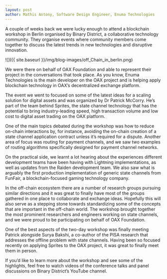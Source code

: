 ```yaml
---
layout: post
author: Mathis Antony, Software Design Engineer, Enuma Technologies
---
```


A couple of weeks back we were lucky enough to attend a blockchain workshop in Berlin organised by Binary District, a collaborative technology community. They organise events where community members come together to discuss the latest trends in new technologies and disruptive innovation.

![]({{ site.baseurl }}/img/blog-images/off_Chain_in_berlin.png)

We were there on behalf of OAX Foundation and able to represent their project in the conversations that took place. As you know, Enuma Technologies is the main developer on the OAX project and is helping apply blockchain technology in OAX’s decentralized exchange platform.

The event we went to focused on some of the latest ideas for a scaling solution for digital assets and was organized by Dr Patrick McCorry. He’s part of the team behind Sprites, the state channel technology that has the potential to bring industry-leading speed, high transaction volume and low cost to digital asset trading on the OAX platform.

One of the main topics debated during the workshop was how to reduce on-chain interactions by, for instance, avoiding the on-chain creation of a state channel application contract unless it’s required for a dispute. Another area of focus was routing for payment channels, and we saw two examples of routing algorithms specifically designed for payment channel networks.

On the practical side, we learnt a lot hearing about the experiences different development teams have been having with Lightning implementations, as well as updates from the Raiden development team. We also saw what is arguably the first production implementation of generic state channels from FunFair, a blockchain-focused gaming technology company.

In the off-chain ecosystem there are a number of research groups pursuing similar directions and it was great to finally have most of the groups gathered in one place to collaborate and exchange ideas. Hopefully this will also serve as a stepping stone towards standardizing some of the concepts that are important in the off-chain world. The workshop brought together the most prominent researchers and engineers working on state channels, and we were proud to be participating on behalf of OAX Foundation.

One of the best aspects of the two-day workshop was finally meeting Patrick alongside Surya Bakshi, a co-author of the PISA research that addresses the offline problem with state channels. Having been so focused recently on applying Sprites to the OAX project, it was great to finally meet them in person.

If you’d like to learn more about the workshop and see some of the highlights, feel free to watch videos of the conference talks and panel discussions on Binary District’s YouTube channel.
